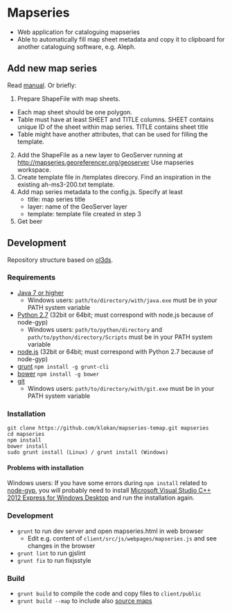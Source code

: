 # Mapseries

* Web application for cataloguing mapseries
* Able to automatically fill map sheet metadata and copy it to clipboard for another cataloguing software, e.g. Aleph.

## Add new map series
Read [manual](client/src/doc/navod.docx). Or briefly:

1. Prepare ShapeFile with map sheets.
  - Each map sheet should be one polygon.
  - Table must have at least SHEET and TITLE columns.
      SHEET contains unique ID of the sheet within map series.
      TITLE contains sheet title
  - Table might have another attributes, that can be used for filling the
      template.
2. Add the ShapeFile as a new layer to GeoServer running at
    http://mapseries.georeferencer.org/geoserver
  Use mapseries workspace.
3. Create template file in /templates direcory. Find an inspiration in the
    existing ah-ms3-200.txt template.
4. Add map series metadata to the config.js. Specify at least
    - title: map series title
    - layer: name of the GeoServer layer
    - template: template file created in step 3
5. Get beer

## Development
Repository structure based on [ol3ds](https://github.com/jirik/ol3ds).

### Requirements
* [Java 7 or higher](http://www.java.com/)
  * Windows users: `path/to/directory/with/java.exe` must be in your PATH system variable
* [Python 2.7](https://www.python.org/downloads/) (32bit or 64bit; must correspond with node.js because of node-gyp)
  * Windows users: `path/to/python/directory` and `path/to/python/directory/Scripts` must be in your PATH system variable
* [node.js](http://nodejs.org/download/) (32bit or 64bit; must correspond with Python 2.7 because of node-gyp)
* [grunt](http://gruntjs.com/) `npm install -g grunt-cli`
* [bower](http://bower.io/) `npm install -g bower`
* [git](http://git-scm.com/downloads)
  * Windows users: `path/to/directory/with/git.exe` must be in your PATH system variable

### Installation
```
git clone https://github.com/klokan/mapseries-temap.git mapseries
cd mapseries
npm install
bower install
sudo grunt install (Linux) / grunt install (Windows)
```
#### Problems with installation
Windows users: If you have some errors during `npm install` related to [node-gyp](https://github.com/TooTallNate/node-gyp), you will probably need to install [Microsoft Visual Studio C++ 2012 Express for Windows Desktop](http://www.microsoft.com/en-us/download/details.aspx?id=34673) and run the installation again.

### Development
* `grunt` to run dev server and open mapseries.html in web browser
  * Edit e.g. content of `client/src/js/webpages/mapseries.js` and see changes in the browser
* `grunt lint` to run gjslint
* `grunt fix` to run fixjsstyle

### Build
* `grunt build` to compile the code and copy files to `client/public`
* `grunt build --map` to include also [source maps](https://developer.chrome.com/devtools/docs/javascript-debugging#source-maps)
